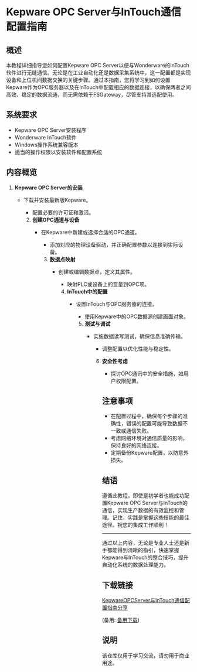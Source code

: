 # Kepware OPC Server与InTouch通信配置指南

## 概述

本教程详细指导您如何配置Kepware OPC Server以便与Wonderware的InTouch软件进行无缝通信。无论是在工业自动化还是数据采集系统中，这一配置都是实现设备和上位机间数据交换的关键步骤。通过本指南，您将学习到如何设置Kepware作为OPC服务器以及在InTouch中配置相应的数据连接，以确保两者之间高效、稳定的数据流通，而无需依赖于FSGateway，尽管支持其选配使用。

## 系统要求

- Kepware OPC Server安装程序
- Wonderware InTouch软件
- Windows操作系统兼容版本
- 适当的操作权限以安装软件和配置系统

## 内容概览

1. **Kepware OPC Server的安装**
   - 下载并安装最新版Kepware。
      - 配置必要的许可证和激活。

      2. **创建OPC通道与设备**
         - 在Kepware中新建或选择合适的OPC通道。
            - 添加对应的物理设备驱动，并正确配置参数以连接到实际设备。

            3. **数据点映射**
               - 创建或编辑数据点，定义其属性。
                  - 映射PLC或设备上的变量到OPC项。

                  4. **InTouch中的配置**
                     - 设置InTouch与OPC服务器的连接。
                        - 使用Kepware中的OPC数据源创建画面对象。

                        5. **测试与调试**
                           - 实施数据读写测试，确保信息准确传输。
                              - 调整配置以优化性能与稳定性。

                              6. **安全性考虑**
                                 - 探讨OPC通讯中的安全措施，如用户权限配置。

                                 ## 注意事项

                                 - 在配置过程中，确保每个步骤的准确性，错误的配置可能导致数据不一致或通信失败。
                                 - 考虑网络环境对通信质量的影响，保持良好的网络连接。
                                 - 定期备份Kepware配置，以防意外损失。

                                 ## 结语

                                 遵循此教程，即使是初学者也能成功配置Kepware OPC Server与InTouch的通信，实现生产数据的有效监控和管理。记住，实践是掌握这些技能的最佳途径。祝您的集成工作顺利！

                                 ---

                                 通过以上内容，无论是专业人士还是新手都能得到清晰的指引，快速掌握Kepware与InTouch的整合技巧，提升自动化系统的数据处理能力。

                                 ## 下载链接
                                 [KepwareOPCServer与InTouch通信配置指南分享](https://pan.quark.cn/s/49d56223278a) 

                                 (备用: [备用下载](https://pan.baidu.com/s/1Uzv0lfrt88Ug9C4pm4Zd3g?pwd=1234))

                                 ## 说明

                                 该仓库仅用于学习交流，请勿用于商业用途。
